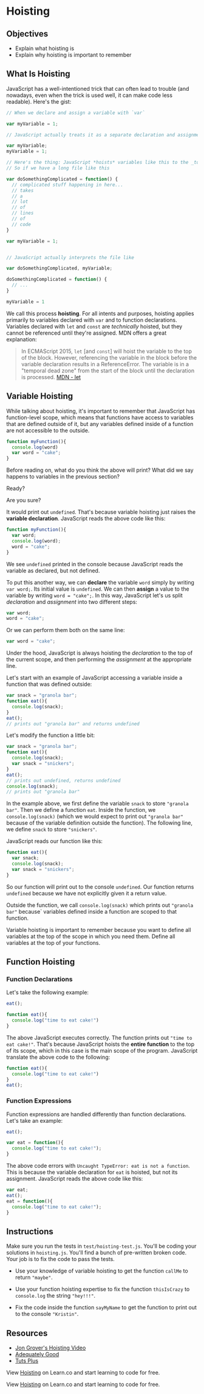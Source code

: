 # Hoisting

## Objectives
+ Explain what hoisting is
+ Explain why hoisting is important to remember

## What Is Hoisting

JavaScript has a well-intentioned trick that can often lead to trouble (and nowadays, even when the trick is used well, it can make code less readable). Here's the gist:

``` javascript
// When we declare and assign a variable with `var`

var myVariable = 1;

// JavaScript actually treats it as a separate declaration and assignment:

var myVariable;
myVariable = 1;

// Here's the thing: JavaScript *hoists* variables like this to the _top_ of the file.
// So if we have a long file like this

var doSomethingComplicated = function() {
  // complicated stuff happening in here...
  // takes
  // a
  // lot
  // of
  // lines
  // of
  // code
}

var myVariable = 1;


// JavaScript actually interprets the file like

var doSomethingComplicated, myVariable;

doSomethingComplicated = function() {
  // ...
}

myVariable = 1
```

We call this process **hoisting**. For all intents and purposes, hoisting applies primarily to variables declared with `var` and to function declarations. Variables declared with `let` and `const` are _technically_ hoisted, but they cannot be referenced until they're assigned. MDN offers a great explanation:

> In ECMAScript 2015, `let` [and `const`] will hoist the variable to the top of the block. However, referencing the variable in the block before the variable declaration results in a ReferenceError. The variable is in a "temporal dead zone" from the start of the block until the declaration is processed.
> [MDN - let](https://developer.mozilla.org/en-US/docs/Web/JavaScript/Reference/Statements/let#Temporal_dead_zone_and_errors_with_let)

## Variable Hoisting

While talking about hoisting, it's important to remember that JavaScript has function-level scope, which means that functions have access to variables that are defined outside of it, but any variables defined inside of a function are not accessible to the outside.

```js
function myFunction(){
  console.log(word)
  var word = "cake";
}
```

Before reading on, what do you think the above will print? What did we say happens to variables in the previous section?

Ready?

Are you sure?

It would print out `undefined`. That's because variable hoisting just raises the **variable declaration**. JavaScript reads the above code like this:

```js
function myFunction(){
  var word;
  console.log(word);
  word = "cake";
}
```

We see `undefined` printed in the console because JavaScript reads the variable as declared, but not defined.

To put this another way, we can **declare** the variable `word` simply by writing `var word;`. Its initial value is `undefined`. We can then **assign** a value to the variable by writing `word = "cake";`. In this way, JavaScript let's us split _declaration_ and _assignment_ into two different steps:

```js
var word;
word = "cake";
```

Or we can perform them both on the same line:

```js
var word = "cake";
```

Under the hood, JavaScript is always hoisting the _declaration_ to the top of the current scope, and then performing the _assignment_ at the appropriate line.

Let's start with an example of JavaScript accessing a variable inside a function that was defined outside:

```js
var snack = "granola bar";
function eat(){
  console.log(snack);
}
eat();
// prints out "granola bar" and returns undefined
```

Let's modify the function a little bit:
```js
var snack = "granola bar";
function eat(){
  console.log(snack);
  var snack = "snickers";
}
eat();
// prints out undefined, returns undefined
console.log(snack);
// prints out "granola bar"
```

In the example above, we first define the variable `snack` to store `"granola bar"`. Then we define a function `eat`. Inside the function, we `console.log(snack)` (which we would expect to print out `"granola bar"` because of the variable definition outside the function). The following line, we define `snack` to store `"snickers"`.

JavaScript reads our function like this:

```js
function eat(){
  var snack;
  console.log(snack);
  var snack = "snickers";
}
```

So our function will print out to the console `undefined`. Our function returns `undefined` because we have not explicitly given it a return value.

Outside the function, we call `console.log(snack)` which prints out `"granola bar"` because` variables defined inside a function are scoped to that function.

Variable hoisting is important to remember because you want to define all variables at the top of the scope in which you need them. Define all variables at the top of your functions.

## Function Hoisting

### Function Declarations

Let's take the following example:

```js
eat();

function eat(){
  console.log("time to eat cake!")
}
```

The above JavaScript executes correctly. The function prints out `"time to eat cake!"`. That's because JavaScript hoists the **entire function** to the top of its scope, which in this case is the main scope of the program. JavaScript translate the above code to the following:

```js
function eat(){
  console.log("time to eat cake!")
}
eat();
```

### Function Expressions
Function expressions are handled differently than function declarations. Let's take an example:

```js
eat();

var eat = function(){
  console.log("time to eat cake!");
}
```

The above code errors with `Uncaught TypeError: eat is not a function`. This is because the variable declaration for `eat` is hoisted, but not its assignment. JavaScript reads the above code like this:

```js
var eat;
eat();
eat = function(){
  console.log("time to eat cake!");
}
```

## Instructions

Make sure you run the tests in `test/hoisting-test.js`. You'll be coding your solutions in `hoisting.js`. You'll find a bunch of pre-written broken code. Your job is to fix the code to pass the tests.

+ Use your knowledge of variable hoisting to get the function `callMe` to return `"maybe"`.

+ Use your function hoisting expertise to fix the function `thisIsCrazy` to `console.log` the string `"hey!!!"`.

+ Fix the code inside the function `sayMyName` to get the function to print out to the console `"Kristin"`.


## Resources

+ [Jon Grover's Hoisting Video](https://www.youtube.com/watch?v=nmlJIOnahBA&list=PLj148bJp5wiwI0291sD0vdXiwn1u6aQkc&index=3)
+ [Adequately Good](http://www.adequatelygood.com/JavaScript-Scoping-and-Hoisting.html)
+ [Tuts Plus](http://code.tutsplus.com/tutorials/javascript-hoisting-explained--net-15092)

<p data-visibility='hidden'>View <a href='https://learn.co/lessons/js-hoisting-readme' title='Hoisting'>Hoisting</a> on Learn.co and start learning to code for free.</p>

<p class='util--hide'>View <a href='https://learn.co/lessons/js-hoisting-readme'>Hoisting</a> on Learn.co and start learning to code for free.</p>
